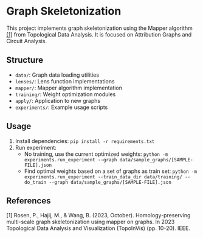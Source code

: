 # Graph Skeletonization

This project implements graph skeletonization using the Mapper algorithm [[1]](#1) from Topological Data Analysis. It is focused on Attribution Graphs and Circuit Analysis.

## Structure
- `data/`: Graph data loading utilities
- `lenses/`: Lens function implementations
- `mapper/`: Mapper algorithm implementation
- `training/`: Weight optimization modules
- `apply/`: Application to new graphs
- `experiments/`: Example usage scripts

## Usage
1. Install dependencies: `pip install -r requirements.txt`
2. Run experiment:
    - No training, use the current optimized weights: `python -m experiments.run_experiment --graph data/sample_graphs/[SAMPLE-FILE].json`
    - Find optimal weights based on a set of graphs as train set: `python -m experiments.run_experiment --train_data_dir data/training/ --do_train --graph data/sample_graphs/[SAMPLE-FILE].json `

## References
<a id="1">[1]</a> 
Rosen, P., Hajij, M., & Wang, B. (2023, October). Homology-preserving multi-scale graph skeletonization using mapper on graphs. In 2023 Topological Data Analysis and Visualization (TopoInVis) (pp. 10-20). IEEE.
